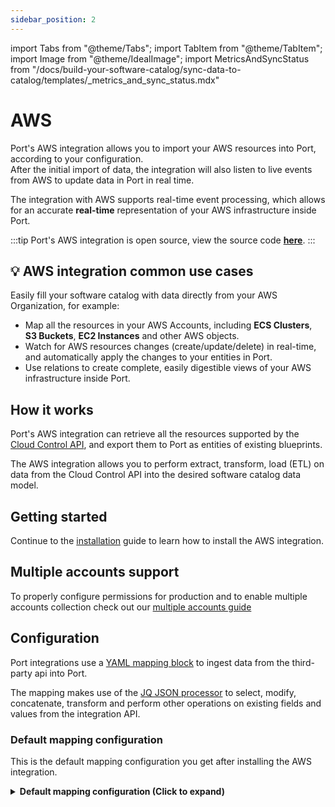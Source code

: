 ```yaml
---
sidebar_position: 2
---
```


import Tabs from "@theme/Tabs";
import TabItem from "@theme/TabItem";
import Image from "@theme/IdealImage";
import MetricsAndSyncStatus from "/docs/build-your-software-catalog/sync-data-to-catalog/templates/_metrics_and_sync_status.mdx"

# AWS

Port's AWS integration allows you to import your AWS resources into Port, according to your configuration.  
After the initial import of data, the integration will also listen to live events from AWS to update data in Port in real time.

The integration with AWS supports real-time event processing, which allows for an accurate **real-time** representation of your AWS infrastructure inside Port.

:::tip
Port's AWS integration is open source, view the source code [**here**](https://github.com/port-labs/ocean/tree/main/integrations/aws).
:::

## 💡 AWS integration common use cases

Easily fill your software catalog with data directly from your AWS Organization, for example:

- Map all the resources in your AWS Accounts, including **ECS Clusters**, **S3 Buckets**, **EC2 Instances** and other AWS objects.
- Watch for AWS resources changes (create/update/delete) in real-time, and automatically apply the changes to your entities in Port.
- Use relations to create complete, easily digestible views of your AWS infrastructure inside Port.

## How it works

Port's AWS integration can retrieve all the resources supported by the [Cloud Control API](https://docs.aws.amazon.com/cloudcontrolapi/latest/userguide/supported-resources.html), and export them to Port as entities of existing blueprints.

The AWS integration allows you to perform extract, transform, load (ETL) on data from the Cloud Control API into the desired software catalog data model.

## Getting started

Continue to the [installation](./installations/installation.md) guide to learn how to install the AWS integration.

## Multiple accounts support

To properly configure permissions for production and to enable multiple accounts collection check out our [multiple accounts guide](./installations/multi_account.md)

## Configuration

Port integrations use a [YAML mapping block](/build-your-software-catalog/customize-integrations/configure-mapping#configuration-structure) to ingest data from the third-party api into Port.

The mapping makes use of the [JQ JSON processor](https://stedolan.github.io/jq/manual/) to select, modify, concatenate, transform and perform other operations on existing fields and values from the integration API.

### Default mapping configuration

This is the default mapping configuration you get after installing the AWS integration.

<details>
<summary><b>Default mapping configuration (Click to expand)</b></summary>

```yaml showLineNumbers
resources:
- kind: AWS::Organizations::Account
  selector:
    query: 'true'
  port:
    entity:
      mappings:
        identifier: .Id
        title: .Name
        blueprint: '"awsAccount"'
        properties:
          arn: .Arn
          email: .Email
          status: .Status
          joined_method: .JoinedMethod
          joined_timestamp: .JoinedTimestamp | sub(" "; "T")
- kind: AWS::S3::Bucket
  selector:
    query: 'true'
    useGetResourceAPI: 'true'
  port:
    entity:
      mappings:
        identifier: .Identifier
        title: .Identifier
        blueprint: '"cloudResource"'
        properties:
          kind: .__Kind
          region: .Properties.RegionalDomainName | capture(".*\\.(?<region>[^\\.]+)\\.amazonaws\\.com")
            | .region
          tags: .Properties.Tags
          arn: .Properties.Arn
          link: .Properties | select(.Arn != null) | "https://console.aws.amazon.com/go/view?arn="
            + .Arn
        relations:
          account: .__AccountId
- kind: AWS::EC2::Instance
  selector:
    query: 'true'
  port:
    entity:
      mappings:
        identifier: .Identifier
        title: .Identifier
        blueprint: '"cloudResource"'
        properties:
          kind: .__Kind
          region: .__Region
          tags: .Properties.Tags
          arn: .Properties.Arn
          link: .Properties | select(.Arn != null) | "https://console.aws.amazon.com/go/view?arn="
            + .Arn
        relations:
          account: .__AccountId
- kind: AWS::ECS::Cluster
  selector:
    query: 'true'
    useGetResourceAPI: 'true'
  port:
    entity:
      mappings:
        identifier: .Properties.Arn
        title: .Identifier
        blueprint: '"cloudResource"'
        properties:
          kind: .__Kind
          region: .__Region
          tags: .Properties.Tags
          arn: .Properties.Arn
          link: .Properties | select(.Arn != null) | "https://console.aws.amazon.com/go/view?arn="
            + .Arn
        relations:
          account: .__AccountId
```

</details>

<MetricsAndSyncStatus/>